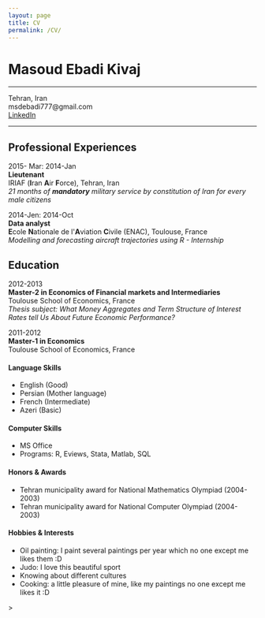 ```yaml
---
layout: page
title: CV
permalink: /CV/
---
```

<h1 id="masoud-ebadi-kivaj"><a name="masoud-ebadi-kivaj" href="#masoud-ebadi-kivaj"></a>Masoud Ebadi Kivaj</h1>
<hr class="section">
<p>Tehran, Iran<br>msdebadi777@gmail.com<br><a href="http:/www.linkedin.com/in/masoud-ebadi-kivaj-0a67256b/">LinkedIn</a></p>
<hr class="section">
<h2 id="professional-experiences"><a name="professional-experiences" href="#professional-experiences"></a>Professional Experiences</h2>
<p>2015- Mar: 2014-Jan<br><strong>Lieutenant</strong><br>    IRIAF (<strong>I</strong>ran <strong>A</strong>ir <strong>F</strong>orce), Tehran, Iran<br><em>21 months of <strong>mandatory</strong> military service by constitution of Iran for every male citizens</em></p>
<p>2014-Jen: 2014-Oct<br><strong>Data analyst</strong><br><strong>E</strong>cole <strong>N</strong>ationale de l'<strong>A</strong>viation <strong>C</strong>ivile (ENAC), Toulouse, France<br><em>Modelling and forecasting aircraft trajectories using R - Internship</em></p>
<h2 id="education"><a name="education" href="#education"></a>Education</h2>
<p>2012-2013<br><strong>Master-2 in Economics of Financial markets and Intermediaries</strong><br>Toulouse School of Economics, France<br><em>Thesis subject: What Money Aggregates and Term Structure of Interest Rates tell Us About Future Economic Performance?</em></p>
<p>2011-2012<br><strong>Master-1 in Economics</strong><br>Toulouse School of Economics, France</p>
<h4 id="language-skills"><a name="language-skills" href="#language-skills"></a>Language Skills</h4>
<ul>
<li>English (Good)</li><li>Persian (Mother language) </li><li>French (Intermediate)</li><li>Azeri (Basic)</li></ul>
<h4 id="computer-skills"><a name="computer-skills" href="#computer-skills"></a>Computer Skills</h4>
<ul>
<li>MS Office </li><li>Programs: R, Eviews, Stata, Matlab, SQL</li></ul>
<h4 id="honors-&-awards"><a name="honors-&-awards" href="#honors-&-awards"></a>Honors &amp; Awards</h4>
<ul>
<li>Tehran municipality award for National Mathematics Olympiad (2004-2003)</li><li>Tehran municipality award for National Computer Olympiad (2004-2003)</li></ul>
<h4 id="hobbies-&-interests"><a name="hobbies-&-interests" href="#hobbies-&-interests"></a>Hobbies &amp; Interests</h4>
<ul>
<li>Oil painting: I paint several paintings per year which no one except me likes them :D</li><li>Judo: I love this beautiful sport</li><li>Knowing about different cultures</li><li>Cooking: a little pleasure of mine, like my paintings no one except me likes it :D</li></ul>>